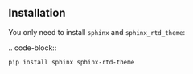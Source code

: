 ## Installation

You only need to install ``sphinx`` and ``sphinx_rtd_theme``:

.. code-block::

    pip install sphinx sphinx-rtd-theme